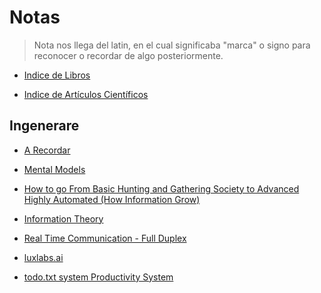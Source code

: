 # Notas

> Nota nos llega del latin, en el cual significaba "marca" o signo para reconocer o recordar de algo posteriormente.


-  [Indice de Libros](https://colab.research.google.com/github/dbremont/Notas/blob/main/Indice%20de%20Libros.ipynb)

-  [Indice de Artículos Científicos](https://colab.research.google.com/github/dbremont/Notas/blob/main/Indice%20de%20Art%C3%ADculos%20Cient%C3%ADficos.ipynb)

## Ingenerare

- [A Recordar](https://colab.research.google.com/github/dbremont/Notas/blob/main/Ingenerare/A%20Recordar.ipynb)

- [Mental Models](https://colab.research.google.com/github/dbremont/Notas/blob/main/Ingenerare/Mental%20Models.ipynb)

- [How to go From Basic Hunting and Gathering Society to Advanced Highly Automated (How Information Grow)](https://colab.research.google.com/github/dbremont/Notas/blob/main/Ingenerare/%20How%20to%20go%20%20From%20Basic%20Hunting%20and%20Gathering%20Society%20to%20Advanced%20Highly%20Automated%20(How%20Information%20Grow)%20.ipynb)

- [Information Theory](https://colab.research.google.com/github/dbremont/Notas/blob/main/Ingenerare/Information%20Theory.ipynb)

- [Real Time Communication - Full Duplex](https://colab.research.google.com/github/dbremont/Notas/blob/main/Ingenerare/Real%20Time%20Communication%20-%20Full%20Duplex.ipynb)

- [luxlabs.ai](https://colab.research.google.com/github/dbremont/Notas/blob/main/Ingenerare/luxlabs.ai.ipynb)

- [todo.txt system Productivity System](https://colab.research.google.com/github/dbremont/Notas/blob/main/Ingenerare/todo.txt%20system%20Productivity%20System.ipynb)
